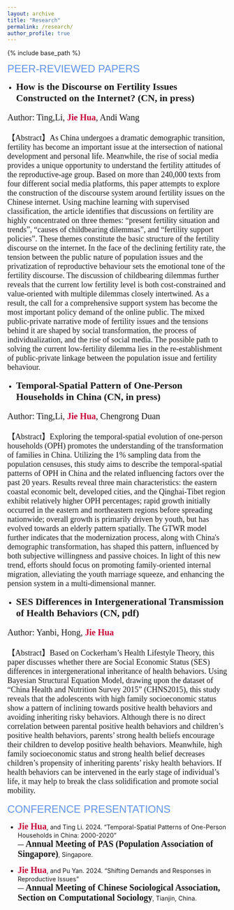 ```yaml
---
layout: archive
title: "Research"
permalink: /research/
author_profile: true
---
```


{% include base_path %}

<span style="font-family: Aptos, sans-serif; font-size: 24px; color: #6495ED;">PEER-REVIEWED PAPERS</span>


<!--3rd -->
<ul style="list-style-type: disc; padding-left: 20px;">
  <li><span style="font-family: Calibri; font-size: 22px; font-weight: bold;">How is the Discourse on Fertility Issues Constructed on the Internet? (CN, in press)</span></li>
</ul>
<p style="font-family: Calibri; font-size: 20px;">Author: Ting,Li, <b style="color: #C70039;">Jie Hua</b>, Andi Wang</p>

<p style="font-family: 'Times New Roman'; font-size: 18px;">
【Abstract】As China undergoes a dramatic demographic transition, fertility has become an important issue at the intersection of national development and personal life. Meanwhile, the rise of social media provides a unique opportunity to understand the fertility attitudes of the reproductive-age group. Based on more than 240,000 texts from four different social media platforms, this paper attempts to explore the construction of the discourse system around fertility issues on the Chinese internet. Using machine learning with supervised classification, the article identifies that discussions on fertility are highly concentrated on three themes: “present fertility situation and trends”, “causes of childbearing dilemmas”, and “fertility support policies”. These themes constitute the basic structure of the fertility discourse on the internet. In the face of the declining fertility rate, the tension between the public nature of population issues and the privatization of reproductive behaviour sets the emotional tone of the fertility discourse. The discussion of childbearing dilemmas further reveals that the current low fertility level is both cost-constrained and value-oriented with multiple dilemmas closely intertwined. As a result, the call for a comprehensive support system has become the most important policy demand of the online public. The mixed public-private narrative mode of fertility issues and the tensions behind it are shaped by social transformation, the process of individualization, and the rise of social media. The possible path to solving the current low-fertility dilemma lies in the re-establishment of public-private linkage between the population issue and fertility behaviour.
</p>


<!--2nd -->
<ul style="list-style-type: disc; padding-left: 20px;">
  <li><span style="font-family: Calibri; font-size: 22px; font-weight: bold;">Temporal-Spatial Pattern of One-Person Households in China (CN, in press)</span></li>
</ul>
<p style="font-family: Calibri; font-size: 20px;">Author: Ting,Li, <b style="color: #C70039;">Jie Hua</b>, Chengrong Duan</p>

<p style="font-family: 'Times New Roman'; font-size: 18px;">
【Abstract】Exploring the temporal-spatial evolution of one-person households (OPH) promotes the understanding of the transformation of families in China. Utilizing the 1% sampling data from the population censuses, this study aims to describe the temporal-spatial patterns of OPH in China and the related influencing factors over the past 20 years. Results reveal three main characteristics: the eastern coastal economic belt, developed cities, and the Qinghai-Tibet region exhibit relatively higher OPH percentages; rapid growth initially occurred in the eastern and northeastern regions before spreading nationwide; overall growth is primarily driven by youth, but has evolved towards an elderly pattern spatially. The GTWR model further indicates that the modernization process, along with China's demographic transformation, has shaped this pattern, influenced by both subjective willingness and passive choices. In light of this new trend, efforts should focus on promoting family-oriented internal migration, alleviating the youth marriage squeeze, and enhancing the pension system in a multi-dimensional manner.
</p>


<!--1st -->
<ul style="list-style-type: disc; padding-left: 20px;">
  <li><span style="font-family: Calibri; font-size: 22px; font-weight: bold;">SES Differences in Intergenerational Transmission of Health Behaviors (CN, pdf)</span></li>
</ul>
<p style="font-family: Calibri; font-size: 20px;">Author: Yanbi, Hong, <b style="color: #C70039;">Jie Hua</b></p>

<p style="font-family: 'Times New Roman'; font-size: 18px;">
【Abstract】Based on Cockerham’s Health Lifestyle Theory, this paper discusses whether there are Social Economic Status (SES) differences in intergenerational inheritance of health behaviors. Using Bayesian Structural Equation Model, drawing upon the dataset of “China Health and Nutrition Survey 2015” (CHNS2015), this study reveals that the adolescents with high family socioeconomic status show a pattern of inclining towards positive health behaviors and avoiding inheriting risky behaviors. Although there is no direct correlation between parental positive health behaviors and children’s positive health behaviors, parents’ strong health beliefs encourage their children to develop positive health behaviors. Meanwhile, high family socioeconomic status and strong health belief decreases children’s propensity of inheriting parents’ risky health behaviors. If health behaviors can be intervened in the early stage of individual’s life, it may help to break the class solidification and promote social mobility.
</p>


<span style="font-family: Aptos, sans-serif; font-size: 24px; color: #6495ED;">CONFERENCE PRESENTATIONS</span>


- <b style="color: #C70039; font-family: Calibri; font-size: 20px;">Jie Hua</b>, and Ting Li. 2024. “Temporal-Spatial Patterns of One-Person Households in China: 2000-2020”  
— <b style="font-family: Calibri; font-size: 20px;">Annual Meeting of PAS (Population Association of Singapore)</b>, Singapore.

- <b style="color: #C70039; font-family: Calibri; font-size: 20px;">Jie Hua</b>, and Pu Yan. 2024. “Shifting Demands and Responses in Reproductive Issues”  
— <b style="font-family: Calibri; font-size: 20px;">Annual Meeting of Chinese Sociological Association, Section on Computational Sociology</b>, Tianjin, China.

